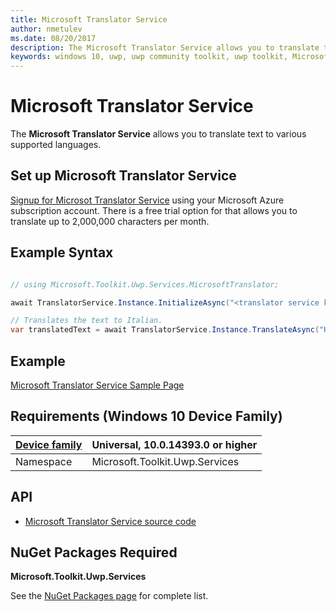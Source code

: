 ```yaml
---
title: Microsoft Translator Service
author: nmetulev
ms.date: 08/20/2017
description: The Microsoft Translator Service allows you to translate text to various supported languages.
keywords: windows 10, uwp, uwp community toolkit, uwp toolkit, MicrosoftTranslator
---
```


# Microsoft Translator Service

The **Microsoft Translator Service** allows you to translate text to various supported languages.

## Set up Microsoft Translator Service

[Signup for Microsot Translator Service](https://portal.azure.com/#create/Microsoft.CognitiveServices/apitype/TextTranslation) using your Microsoft Azure subscription account. There is a free trial option for that allows you to translate up to 2,000,000 characters per month.

## Example Syntax

```csharp

// using Microsoft.Toolkit.Uwp.Services.MicrosoftTranslator;

await TranslatorService.Instance.InitializeAsync("<translator service key");

// Translates the text to Italian.
var translatedText = await TranslatorService.Instance.TranslateAsync("Hello everyone!", "it");
```

## Example

[Microsoft Translator Service Sample Page](https://github.com/Microsoft/UWPCommunityToolkit/tree/master/Microsoft.Toolkit.Uwp.SampleApp/SamplePages/Microsoft%20Translator%20Service)

## Requirements (Windows 10 Device Family)

| [Device family](http://go.microsoft.com/fwlink/p/?LinkID=526370) | Universal, 10.0.14393.0 or higher |
| --- | --- |
| Namespace | Microsoft.Toolkit.Uwp.Services |

## API

* [Microsoft Translator Service source code](https://github.com/Microsoft/UWPCommunityToolkit/tree/master/Microsoft.Toolkit.Uwp.Services/Services/MicrosoftTranslator)


## NuGet Packages Required

**Microsoft.Toolkit.Uwp.Services**

See the [NuGet Packages page](../Nuget-Packages.md) for complete list.
